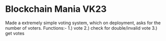 # Blockchain Mania VK23
Made a extremely simple voting system, which on deployment, asks for the number of voters.
Functions:-
1.) vote
2.) check for double/invalid vote
3.) get votes
